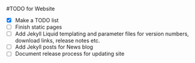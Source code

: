 #TODO for Website

- [x] Make a TODO list
- [ ] Finish static pages
- [ ] Add Jekyll Liquid templating and parameter files for version numbers, download links, release notes etc.
- [ ] Add Jekyll posts for News blog
- [ ] Document release process for updating site
